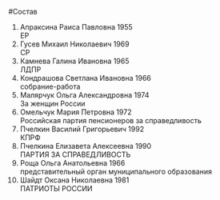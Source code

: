 #Состав
1. Апраксина Раиса Павловна 1955   
    ЕР
2. Гусев Михаил Николаевич 1969   
    СР
3. Камнева Галина Ивановна 1965   
    ЛДПР
4. Кондрашова Светлана Ивановна 1966   
    собрание-работа
5. Малярчук Ольга Александровна 1974   
    За женщин России
6. Омельчук Мария Петровна 1972   
    Российская партия пенсионеров за справедливость
7. Пчелкин Василий Григорьевич 1992   
    КПРФ
8. Пчелкина Елизавета Алексеевна 1990   
    ПАРТИЯ ЗА СПРАВЕДЛИВОСТЬ
9. Роща Ольга Анатольевна 1966   
    представительный орган муниципального образования
10. Шайдт Оксана Николаевна 1981   
    ПАТРИОТЫ РОССИИ
